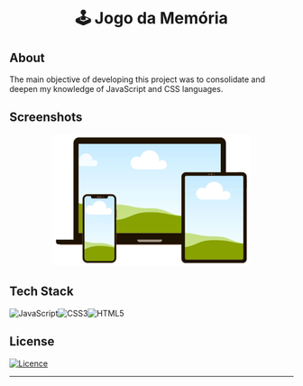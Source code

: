 <div align="center">
  <h1> 🕹️ Jogo da Memória</h1>
</div>

## About

<p>

The main objective of developing this project was to consolidate and deepen my knowledge of JavaScript and CSS languages.

</p>

## Screenshots

<p align="center">
  <img width="70%" style="max-width:70%" src="./images/jogo-memoria.png">
</p>

## Tech Stack

![JavaScript](https://img.shields.io/badge/javascript-%23323330.svg?style=for-the-badge&logo=javascript&logoColor=%23F7DF1E)![CSS3](https://img.shields.io/badge/css3-%231572B6.svg?style=for-the-badge&logo=css3&logoColor=white)![HTML5](https://img.shields.io/badge/html5-%23E34F26.svg?style=for-the-badge&logo=html5&logoColor=white)

## License

[![Licence](https://img.shields.io/github/license/Ileriayo/markdown-badges?style=for-the-badge)](/LICENSE)

<hr>